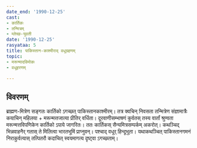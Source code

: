 ```yaml
---
date_end: '1990-12-25'
cast:
- कार्तिकः
- तन्मित्रम्
- म्लेच्छ-युवती
date: '1990-12-25'
rasyataa: 5
title: पाकिस्तान-काश्मीराद् वधूग्रहणम्
topic:
- मरून्मादविमोकः
- वधूहरणम्

---
```


## विवरणम्
ब्राह्मण-मित्रेण सङ्गतः कार्तिको ऽगच्छत् पाकिस्तानकाश्मीरम्। तत्र क्वचिन् निवसता तन्मित्रेण संज्ञामात्रैः‌ कयाचिन् महिलया + मरून्मत्तजात्या प्रीतिर् वर्धिता।  दूरवाणीसम्भाषणं कुर्वतस् तस्य वार्तां श्रुण्वता मरून्मत्तविपणिकेन कार्तिको ऽपाये जागरितः। ततः कार्तिकस् सैन्यमित्रसम्पर्कम् अकरोत्। कथञ्चिद् भिन्नवाहनैर् गतास् ते मिलित्वा भारतभूमिं प्राप्नुवन्। पश्चाद् वधूर् हिन्दूभूता। यथाकथञ्चित् पाकिस्तानगमनं निराकुर्वत्यास् तत्पितरौ कदाचित् स्वयमागत्य दृष्ट्वा ऽगच्छताम्।

